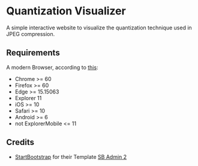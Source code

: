 # Quantization Visualizer

A simple interactive website to visualize the quantization technique used in JPEG compression.

## Requirements

A modern Browser, according to [this](https://github.com/browserslist/browserslist#readme):

- Chrome >= 60
- Firefox >= 60
- Edge >= 15.15063
- Explorer 11
- iOS >= 10
- Safari >= 10
- Android >= 6
- not ExplorerMobile <= 11

## Credits

- [StartBootstrap](https://github.com/startbootstrap) for their Template [SB Admin 2](https://github.com/startbootstrap/startbootstrap-sb-admin-2)
